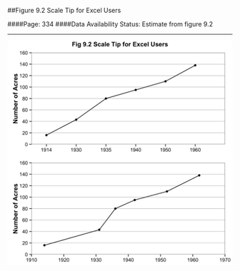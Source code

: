 ##Figure 9.2 Scale Tip for Excel Users

####Page: 334
####Data Availability Status: Estimate from figure 9.2
***
![`Scale Tip for Excel Users`](fig09-02_scale-tip-for-excel-users.png)


